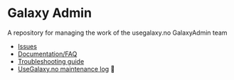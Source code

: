 # Galaxy Admin
A repository for managing the work of the usegalaxy.no GalaxyAdmin team

* [Issues](https://github.com/usegalaxy-no/galaxyadmin/issues)
* [Documentation/FAQ](https://github.com/usegalaxy-no/galaxyadmin/wiki/FAQ)
* [Troubleshooting guide](https://github.com/usegalaxy-no/galaxyadmin/wiki/Troubleshooting-guide)
* [UseGalaxy.no maintenance log](https://docs.google.com/spreadsheets/d/18gfFYYuxfm572PcXfyz81BC4w3gyFhSij2OevTC2cWg)  :link:
